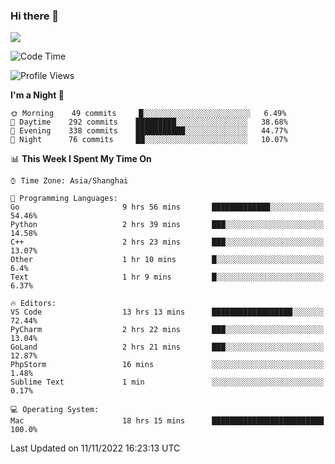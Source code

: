 ### Hi there 👋

<!--
**JJAYCHEN1e/jjaychen1e** is a ✨ _special_ ✨ repository because its `README.md` (this file) appears on your GitHub profile.

Here are some ideas to get you started:

- 🔭 I’m currently working on ...
- 🌱 I’m currently learning ...
- 👯 I’m looking to collaborate on ...
- 🤔 I’m looking for help with ...
- 💬 Ask me about ...
- 📫 How to reach me: ...
- 😄 Pronouns: ...
- ⚡ Fun fact: ...
-->

[![](https://github-readme-stats.vercel.app/api?username=jjaychen1e&show_icons=true)](https://github.com/jjaychen1e/github-readme-stats?count_private=true)

<!--START_SECTION:waka-->
![Code Time](http://img.shields.io/badge/Code%20Time-459%20hrs%2057%20mins-blue)

![Profile Views](http://img.shields.io/badge/Profile%20Views-0-blue)

**I'm a Night 🦉** 

```text
🌞 Morning    49 commits     █░░░░░░░░░░░░░░░░░░░░░░░░   6.49% 
🌆 Daytime    292 commits    █████████░░░░░░░░░░░░░░░░   38.68% 
🌃 Evening    338 commits    ███████████░░░░░░░░░░░░░░   44.77% 
🌙 Night      76 commits     ██░░░░░░░░░░░░░░░░░░░░░░░   10.07%

```


📊 **This Week I Spent My Time On** 

```text
⌚︎ Time Zone: Asia/Shanghai

💬 Programming Languages: 
Go                       9 hrs 56 mins       █████████████░░░░░░░░░░░░   54.46% 
Python                   2 hrs 39 mins       ███░░░░░░░░░░░░░░░░░░░░░░   14.58% 
C++                      2 hrs 23 mins       ███░░░░░░░░░░░░░░░░░░░░░░   13.07% 
Other                    1 hr 10 mins        █░░░░░░░░░░░░░░░░░░░░░░░░   6.4% 
Text                     1 hr 9 mins         █░░░░░░░░░░░░░░░░░░░░░░░░   6.37%

🔥 Editors: 
VS Code                  13 hrs 13 mins      ██████████████████░░░░░░░   72.44% 
PyCharm                  2 hrs 22 mins       ███░░░░░░░░░░░░░░░░░░░░░░   13.04% 
GoLand                   2 hrs 21 mins       ███░░░░░░░░░░░░░░░░░░░░░░   12.87% 
PhpStorm                 16 mins             ░░░░░░░░░░░░░░░░░░░░░░░░░   1.48% 
Sublime Text             1 min               ░░░░░░░░░░░░░░░░░░░░░░░░░   0.17%

💻 Operating System: 
Mac                      18 hrs 15 mins      █████████████████████████   100.0%

```


 Last Updated on 11/11/2022 16:23:13 UTC
<!--END_SECTION:waka-->
